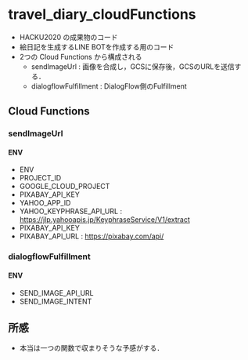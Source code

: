 # travel_diary_cloudFunctions
- HACKU2020 の成果物のコード
- 絵日記を生成するLINE BOTを作成する用のコード
- 2つの Cloud Functions から構成される
    - sendImageUrl : 画像を合成し，GCSに保存後，GCSのURLを送信する．
    - dialogflowFulfillment : DialogFlow側のFulfillment

## Cloud Functions
### sendImageUrl
#### ENV
- ENV
- PROJECT_ID
- GOOGLE_CLOUD_PROJECT
- PIXABAY_API_KEY
- YAHOO_APP_ID
- YAHOO_KEYPHRASE_API_URL : https://jlp.yahooapis.jp/KeyphraseService/V1/extract
- PIXABAY_API_KEY
- PIXABAY_API_URL : https://pixabay.com/api/

### dialogflowFulfillment
#### ENV
- SEND_IMAGE_API_URL
- SEND_IMAGE_INTENT

## 所感
- 本当は一つの関数で収まりそうな予感がする．